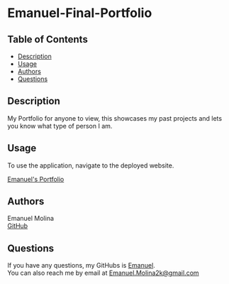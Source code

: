 # Emanuel-Final-Portfolio

## Table of Contents
    
- [Description](#description)
- [Usage](#usage)
- [Authors](#author)
- [Questions](#questions)
    

## Description

My Portfolio for anyone to view, this showcases my past projects and lets you know what type of person I am.

## Usage
    
To use the application, navigate to the deployed website. 
    
[Emanuel's Portfolio](https://acquahlopid.github.io/Emanuel-Final-Portfolio/)
    
## Authors
     
Emanuel Molina  
[GitHub](https://github.com/AcquahLopid/)  

    
## Questions
If you have any questions, my GitHubs is [Emanuel](https://github.com/AcquahLopid/).  
You can also reach me by email at [Emanuel.Molina2k@gmail.com](Emanuel.Molina2k@gmail.com)  
